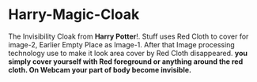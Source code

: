 # Harry-Magic-Cloak
The Invisibility Cloak from **Harry Potter**!. Stuff uses Red Cloth to cover for image-2, Earlier Empty Place as Image-1. After that Image processing technology use to make it look area cover by Red Cloth disappeared.
**you simply cover yourself with Red foreground or anything around the red cloth. On Webcam your part of body become invisible.**
